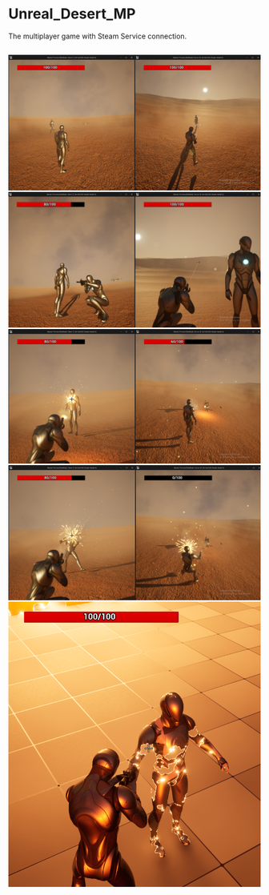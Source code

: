 # Unreal_Desert_MP

The multiplayer game with Steam Service connection.
##
![alt text](https://github.com/GholemHub/Unreal_Desert_MP/blob/main/Images/1%20(2).png)
![alt text](https://github.com/GholemHub/Unreal_Desert_MP/blob/main/Images/1%20(3).png)
![alt text](https://github.com/GholemHub/Unreal_Desert_MP/blob/main/Images/1%20(4).png)
![alt text](https://github.com/GholemHub/Unreal_Desert_MP/blob/main/Images/1%20(5).png)
![alt text](https://github.com/GholemHub/Unreal_Desert_MP/blob/main/Images/1%20(1).png)
